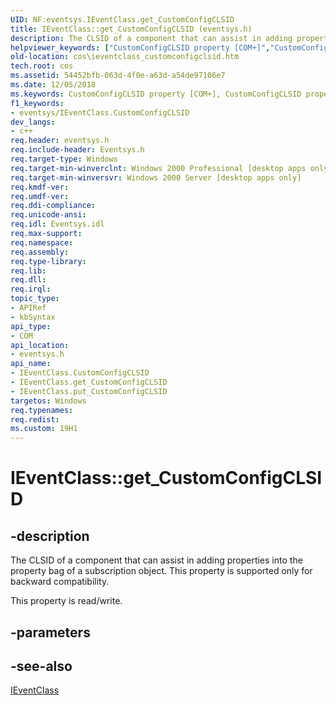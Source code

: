 ```yaml
---
UID: NF:eventsys.IEventClass.get_CustomConfigCLSID
title: IEventClass::get_CustomConfigCLSID (eventsys.h)
description: The CLSID of a component that can assist in adding properties into the property bag of a subscription object. This property is supported only for backward compatibility.
helpviewer_keywords: ["CustomConfigCLSID property [COM+]","CustomConfigCLSID property [COM+]","IEventClass interface","IEventClass interface [COM+]","CustomConfigCLSID property","IEventClass.CustomConfigCLSID","IEventClass.get_CustomConfigCLSID","IEventClass::CustomConfigCLSID","IEventClass::get_CustomConfigCLSID","IEventClass::put_CustomConfigCLSID","cos.ieventclass_customconfigclsid","eventsys/IEventClass::CustomConfigCLSID","eventsys/IEventClass::get_CustomConfigCLSID","eventsys/IEventClass::put_CustomConfigCLSID","get_CustomConfigCLSID"]
old-location: cos\ieventclass_customconfigclsid.htm
tech.root: cos
ms.assetid: 54452bfb-063d-4f0e-a63d-a54de97106e7
ms.date: 12/05/2018
ms.keywords: CustomConfigCLSID property [COM+], CustomConfigCLSID property [COM+],IEventClass interface, IEventClass interface [COM+],CustomConfigCLSID property, IEventClass.CustomConfigCLSID, IEventClass.get_CustomConfigCLSID, IEventClass::CustomConfigCLSID, IEventClass::get_CustomConfigCLSID, IEventClass::put_CustomConfigCLSID, cos.ieventclass_customconfigclsid, eventsys/IEventClass::CustomConfigCLSID, eventsys/IEventClass::get_CustomConfigCLSID, eventsys/IEventClass::put_CustomConfigCLSID, get_CustomConfigCLSID
f1_keywords:
- eventsys/IEventClass.CustomConfigCLSID
dev_langs:
- c++
req.header: eventsys.h
req.include-header: Eventsys.h
req.target-type: Windows
req.target-min-winverclnt: Windows 2000 Professional [desktop apps only]
req.target-min-winversvr: Windows 2000 Server [desktop apps only]
req.kmdf-ver: 
req.umdf-ver: 
req.ddi-compliance: 
req.unicode-ansi: 
req.idl: Eventsys.idl
req.max-support: 
req.namespace: 
req.assembly: 
req.type-library: 
req.lib: 
req.dll: 
req.irql: 
topic_type:
- APIRef
- kbSyntax
api_type:
- COM
api_location:
- eventsys.h
api_name:
- IEventClass.CustomConfigCLSID
- IEventClass.get_CustomConfigCLSID
- IEventClass.put_CustomConfigCLSID
targetos: Windows
req.typenames: 
req.redist: 
ms.custom: 19H1
---
```


# IEventClass::get_CustomConfigCLSID


## -description


The CLSID of a component that can assist in adding properties into the property bag of a subscription object. This property is supported only for backward compatibility.

This property is read/write.


## -parameters


## -see-also




<a href="https://docs.microsoft.com/windows/desktop/api/eventsys/nn-eventsys-ieventclass">IEventClass</a>
 

 

